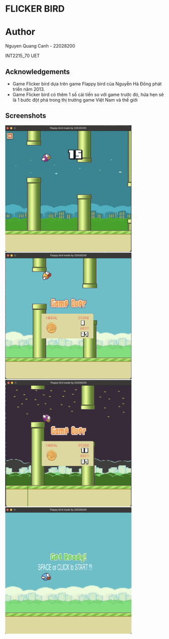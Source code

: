 
# FLICKER BIRD


# Author
Nguyen Quang Canh - 22028200

INT2215_70 
UET

## Acknowledgements
* Game Flicker bird dựa trên game Flappy bird của  Nguyễn Hà Đông phát triển năm 2013.
* Game Flicker bird có thêm 1 số cải tiến so với game trước đó, hứa hẹn sẽ là 1 bước đột phá trong thị trường game Việt Nam và thế giới
  
## Screenshots
<img src="https://github.com/croyce97/BTL_LTNC/blob/main/image/Demo1.png" alt="Ảnh mô tả" width="400" height="400">  <img src="https://github.com/croyce97/BTL_LTNC/blob/main/image/Demo2.png" alt="Ảnh mô tả" width="400" height="400">  <img src="https://github.com/croyce97/BTL_LTNC/blob/main/image/Demo3.png" alt="Ảnh mô tả" width="400" height="400">  <img src="https://github.com/croyce97/BTL_LTNC/blob/main/image/Demo4.png" alt="Ảnh mô tả" width="400" height="400">




